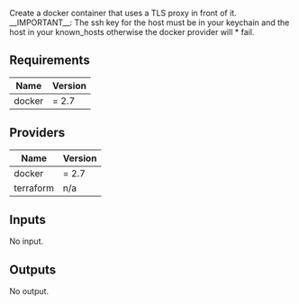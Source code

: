 Create a docker container that uses a TLS proxy in front of it.
\_\_IMPORTANT\_\_: The ssh key for the host must be in your keychain and the host in your known\_hosts otherwise the docker provider will \* fail.

## Requirements

| Name | Version |
|------|---------|
| docker | = 2.7 |

## Providers

| Name | Version |
|------|---------|
| docker | = 2.7 |
| terraform | n/a |

## Inputs

No input.

## Outputs

No output.

